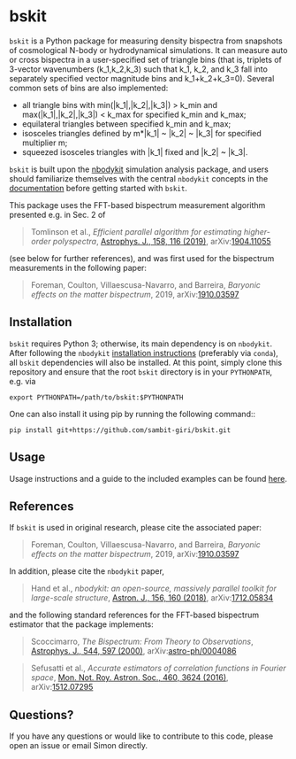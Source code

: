 # bskit

`bskit` is a Python package for measuring density bispectra from snapshots of cosmological N-body or hydrodynamical simulations. It can measure auto or cross bispectra in a user-specified set of triangle bins (that is, triplets of 3-vector wavenumbers (k_1,k_2,k_3) such that k_1, k_2, and k_3 fall into separately specified vector magnitude bins and k_1+k_2+k_3=0). Several common sets of bins are also implemented:
- all triangle bins with min(|k_1|,|k_2|,|k_3|) > k_min and max(|k_1|,|k_2|,|k_3|) < k_max for specified k_min and k_max;
- equilateral triangles between specified k_min and k_max;
- isosceles triangles defined by m*|k_1| ~ |k_2| ~ |k_3| for specified multiplier m;
- squeezed isosceles triangles with |k_1| fixed and |k_2| ~ |k_3|.

`bskit` is built upon the [nbodykit](github.com/bccp/nbodykit) simulation analysis package, and users should familiarize themselves with the central `nbodykit` concepts in the [documentation](https://nbodykit.readthedocs.io/en/latest/) before getting started with `bskit`.

This package uses the FFT-based bispectrum measurement algorithm presented e.g. in Sec. 2 of

> Tomlinson et al., *Efficient parallel algorithm for estimating higher-order polyspectra*, [Astrophys. J., 158, 116 (2019)](10.3847/1538-3881/ab3223), arXiv:[1904.11055](https://arxiv.org/abs/1904.11055)

(see below for further references), and was first used for the bispectrum measurements in the following paper:

> Foreman, Coulton, Villaescusa-Navarro, and Barreira, *Baryonic effects on the matter bispectrum*, 2019, arXiv:[1910.03597](https://arxiv.org/abs/1910.03597)

## Installation

`bskit` requires Python 3; otherwise, its main dependency is on `nbodykit`. After following the `nbodykit` [installation instructions](https://nbodykit.readthedocs.io/en/latest/getting-started/install.html) (preferably via `conda`), all `bskit` dependencies will also be installed. At this point, simply clone this repository and ensure that the root `bskit` directory is in your `PYTHONPATH`, e.g. via 

``
export PYTHONPATH=/path/to/bskit:$PYTHONPATH
``

One can also install it using pip by running the following command::
```
pip install git+https://github.com/sambit-giri/bskit.git
```

## Usage

Usage instructions and a guide to the included examples can be found [here](https://github.com/sjforeman/bskit/blob/master/usage.md).

## References

If `bskit` is used in original research, please cite the associated paper:

> Foreman, Coulton, Villaescusa-Navarro, and Barreira, *Baryonic effects on the matter bispectrum*, 2019, arXiv:[1910.03597](https://arxiv.org/abs/1910.03597)

In addition, please cite the `nbodykit` paper,

> Hand et al., *nbodykit: an open-source, massively parallel toolkit for large-scale structure*, [Astron. J., 156, 160 (2018)](https://dx.doi.org/10.3847/1538-3881/aadae0), arXiv:[1712.05834](https://arxiv.org/abs/1712.05834)

and the following standard references for the FFT-based bispectrum estimator that the package implements:

> Scoccimarro, *The Bispectrum: From Theory to Observations*, [Astrophys. J., 544, 597 (2000)](https://dx.doi.org/10.1086/317248), arXiv:[astro-ph/0004086](https://arxiv.org/abs/astro-ph/0004086)

> Sefusatti et al., *Accurate estimators of correlation functions in Fourier space*, [Mon. Not. Roy. Astron. Soc., 460, 3624 (2016)](https://dx.doi.org/10.1093/mnras/stw1229), arXiv:[1512.07295](https://arxiv.org/abs/1512.07295) 

## Questions?

If you have any questions or would like to contribute to this code, please open an issue or email Simon directly.
